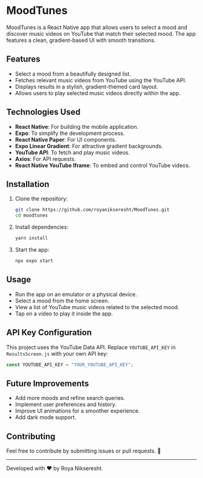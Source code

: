 # MoodTunes

MoodTunes is a React Native app that allows users to select a mood and discover music videos on YouTube that match their selected mood. The app features a clean, gradient-based UI with smooth transitions.

## Features
- Select a mood from a beautifully designed list.
- Fetches relevant music videos from YouTube using the YouTube API.
- Displays results in a stylish, gradient-themed card layout.
- Allows users to play selected music videos directly within the app.

## Technologies Used
- **React Native**: For building the mobile application.
- **Expo**: To simplify the development process.
- **React Native Paper**: For UI components.
- **Expo Linear Gradient**: For attractive gradient backgrounds.
- **YouTube API**: To fetch and play music videos.
- **Axios**: For API requests.
- **React Native YouTube Iframe**: To embed and control YouTube videos.

## Installation
1. Clone the repository:
   ```sh
   git clone https://github.com/royanikseresht/MoodTunes.git
   cd moodtunes
   ```
2. Install dependencies:
   ```sh
   yarn install
   ```
3. Start the app:
   ```sh
   npx expo start
   ```

## Usage
- Run the app on an emulator or a physical device.
- Select a mood from the home screen.
- View a list of YouTube music videos related to the selected mood.
- Tap on a video to play it inside the app.

## API Key Configuration
This project uses the YouTube Data API. Replace `YOUTUBE_API_KEY` in `ResultsScreen.js` with your own API key:
```js
const YOUTUBE_API_KEY = "YOUR_YOUTUBE_API_KEY";
```

## Future Improvements
- Add more moods and refine search queries.
- Implement user preferences and history.
- Improve UI animations for a smoother experience.
- Add dark mode support.

## Contributing
Feel free to contribute by submitting issues or pull requests. 🚀

---
Developed with ❤️ by Roya Nikseresht.

